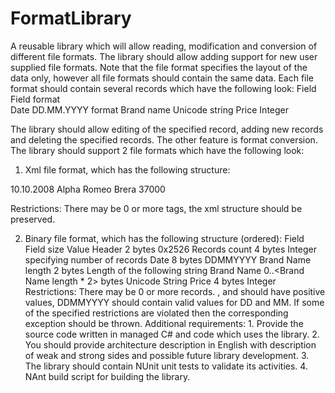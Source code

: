 # FormatLibrary
A reusable library which will allow reading, modification and conversion of different file formats.
The library should allow adding support for new user supplied file formats. Note that the file format specifies the layout of the data only, however all file formats should contain the same data. Each file format should contain several records which have the following look:
Field       Field format  
Date        DD.MM.YYYY format
Brand name  Unicode string
Price       Integer

The library should allow editing of the specified record, adding new records and deleting the specified records. The other feature is format conversion.
The library should support 2 file formats which have the following look:
   1. Xml file format, which has the following structure:
<?xml version="1.0" encoding="utf-8"?>
<Document>
  <Car>
    <Date>10.10.2008</Date>
    <BrandName>Alpha Romeo Brera</BrandName>
    <Price>37000</Price>
  </Car>
</Document>

Restrictions: There may be 0 or more <Car> tags, the xml structure should be preserved.

   2. Binary file format, which has the following structure (ordered):
Field         Field size  Value
Header            2 bytes     0x2526
Records count     4 bytes     Integer specifying number of records
Date              8 bytes     DDMMYYYY
Brand Name length 2 bytes     Length of the following string
Brand Name        0..<Brand Name length * 2> bytes  Unicode String
Price             4 bytes     Integer
Restrictions: There may be 0 or more records. <Records count>, <Price> and <Brand Name length> should have positive values, DDMMYYYY should contain valid values for DD and MM.
If some of the specified restrictions are violated then the corresponding exception should be thrown.
Additional requirements:
    1. Provide the source code written in managed C# and code which uses the library.
    2. You should provide architecture description in English with description of weak and strong sides and possible future library development.
    3. The library should contain NUnit unit tests to validate its activities.
    4. NAnt build script for building the library.
